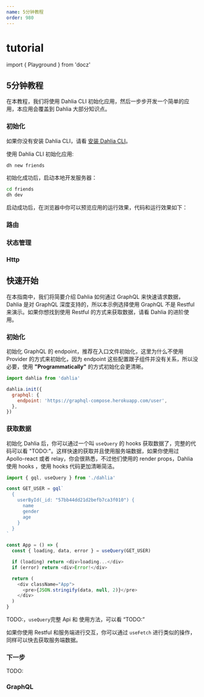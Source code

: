 ```yaml
---
name: 5分钟教程
order: 980
---
```


# tutorial

import { Playground } from 'docz'

## 5分钟教程

在本教程，我们将使用 Dahlia CLI 初始化应用，然后一步步开发一个简单的应用，本应用会覆盖到 Dahlia 大部分知识点。

### 初始化

如果你没有安装 Dahlia CLI，请看 [安装 Dahlia CLI](https://github.com/forsigner/dahlia-docs/tree/a642eb4ce505b4ada4123290ab6f37ef3da03bad/docs-getting-started/README.md#-第一步-安装-dahlia-cli)。

使用 Dahlia CLI 初始化应用:

```bash
dh new friends
```

初始化成功后，启动本地开发服务器：

```bash
cd friends
dh dev
```

启动成功后，在浏览器中你可以预览应用的运行效果，代码和运行效果如下：

### 路由

### 状态管理

### Http

## 快速开始

在本指南中，我们将简要介绍 Dahlia 如何通过 GraphQL 来快速请求数据，Dahlia 是对 GraphQL 深度支持的，所以本示例选择使用 GraphQL 不是 Restful 来演示。如果你想找到使用 Restful 的方式来获取数据，请看 Dahlia 的进阶使用。

### 初始化

初始化 GraphQL 的 endpoint，推荐在入口文件初始化，这里为什么不使用 Provider 的方式来初始化，因为 endpoint 这些配置跟子组件并没有关系，所以没必要，使用 **"Programmatically"** 的方式初始化会更清晰。

```javascript
import dahlia from 'dahlia'

dahlia.init({
  graphql: {
    endpoint: 'https://graphql-compose.herokuapp.com/user',
  },
})
```

### 获取数据

初始化 Dahlia 后，你可以通过一个叫 `useQuery` 的 hooks 获取数据了，完整的代码可以看 "TODO:"。这样快速的获取并且使用服务端数据，如果你使用过 Apollo-react 或者 relay，你会很熟悉，不过他们使用的 render props，Dahlia 使用 hooks ，使用 hooks 代码更加清晰简洁。

```javascript
import { gql, useQuery } from './dahlia'

const GET_USER = gql`
  {
    userById(_id: "57bb44dd21d2befb7ca3f010") {
      name
      gender
      age
    }
  }
`

const App = () => {
  const { loading, data, error } = useQuery(GET_USER)

  if (loading) return <div>loading...</div>
  if (error) return <div>Error!</div>

  return (
    <div className="App">
      <pre>{JSON.stringify(data, null, 2)}</pre>
    </div>
  )
}
```

TODO:，`useQuery`完整 Api 和 使用方法，可以看 “TODO:”

如果你使用 Restful 和服务端进行交互，你可以通过 `useFetch` 进行类似的操作，同样可以快去获取服务端数据。

### 下一步

TODO:

### GraphQL

